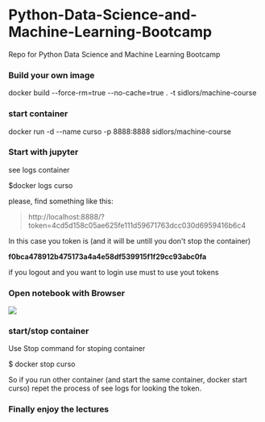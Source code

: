 # Python-Data-Science-and-Machine-Learning-Bootcamp
Repo for Python Data Science and Machine Learning Bootcamp

### Build your own image

docker build --force-rm=true --no-cache=true  . -t sidlors/machine-course


### start container

docker run -d --name curso -p 8888:8888 sidlors/machine-course

### Start with jupyter

see logs container

$docker logs curso

please, find something like this:


> http://localhost:8888/?token=4cd5d158c05ae625fe111d59671763dcc030d6959416b6c4


In this case you token is (and it will be untill you don't stop the container)

**f0bca478912b475173a4a4e58df539915f1f29cc93abc0fa**

if you logout and you want to login use must to use yout tokens

### Open notebook with Browser

![](https://i.imgur.com/mJX5jSj.png)


### start/stop  container

Use Stop command for stoping container

$ docker stop curso

So if you run other container (and start the same container, docker start curso) repet the process of see logs for looking the token.


### Finally enjoy the lectures


